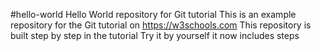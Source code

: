 #hello-world
Hello World repository for Git tutorial
This is an example repository for the Git tutorial on https://w3schools.com
This repository is built step by step in the tutorial
Try it by yourself
it now includes steps

